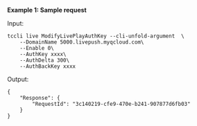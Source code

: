 **Example 1: Sample request**



Input: 

```
tccli live ModifyLivePlayAuthKey --cli-unfold-argument  \
    --DomainName 5000.livepush.myqcloud.com\
    --Enable 0\
    --AuthKey xxxx\
    --AuthDelta 300\
    --AuthBackKey xxxx
```

Output: 
```
{
    "Response": {
        "RequestId": "3c140219-cfe9-470e-b241-907877d6fb03"
    }
}
```

